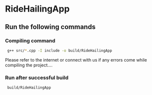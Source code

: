 # RideHailingApp


## Run the following commands
### Compiling command
```bash
 g++ src/*.cpp -I include -o build/RideHailingApp
```
Please refer to the internet or connect with us if any errors come while compiling the project....

### Run after successful build
```bash
 build/RideHailingApp
```
